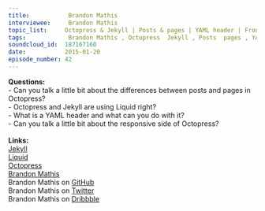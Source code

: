 ```yaml
--- 
title:           Brandon Mathis 
interviewee:     Brandon Mathis 
topic_list:     Octopress & Jekyll | Posts & pages | YAML header | Front matter | Liquid | Responsive Octopress
tags:            Brandon Mathis , Octopress  Jekyll , Posts  pages , YAML header , Front matter , Liquid , Responsive Octopress
soundcloud_id:  187167160
date:           2015-01-20
episode_number: 42
---
```


<p class="show_notes_display"><b>Questions:</b><br>- Can you talk a little bit about the differences between posts and pages in Octopress?<br>- Octopress and Jekyll are using Liquid right?<br>- What is a YAML header and what can you do with it?<br>- Can you talk a little bit about the responsive side of Octopress?<br><br><b>Links:</b><br><a rel="nofollow" target="_blank" href="http://jekyllrb.com/">Jekyll</a><br><a rel="nofollow" target="_blank" href="http://docs.shopify.com/themes/liquid-documentation/basics">Liquid</a><br><a rel="nofollow" target="_blank" href="http://octopress.org/">Octopress</a><br><a rel="nofollow" target="_blank" href="http://brandonmathis.com/">Brandon Mathis</a><br>Brandon Mathis on <a rel="nofollow" target="_blank" href="https://github.com/imathis">GitHub</a><br>Brandon Mathis on <a rel="nofollow" target="_blank" href="https://twitter.com/imathis">Twitter</a><br>Brandon Mathis on <a rel="nofollow" target="_blank" href="https://dribbble.com/imathis">Dribbble</a><br><br><br></p>
